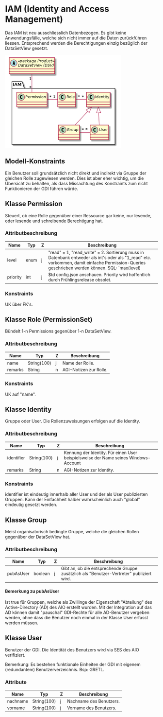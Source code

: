 # IAM (Identity and Access Management)

Das IAM ist neu ausschliesslich Datenbezogen. Es gibt keine Anwendungsfälle, welche sich nicht immer
auf die Daten zurückführen liessen. Entsprechend werden die Berechtigungen einzig bezüglich der DataSetView 
gesetzt.

![IAM](../puml/rendered/simi_iam.png)

## Modell-Konstraints

Ein Benutzer soll grundsätzlich nicht direkt und indirekt via Gruppe der gleichen Rolle zugewiesen werden. Dies ist
aber eher wichtig, um die Übersicht zu behalten, als dass Missachtung des Konstraints zum nicht Funktionieren der 
GDI führen würde. 

## Klasse Permission

Steuert, ob eine Rolle gegenüber einer Ressource gar keine, nur lesende, oder lesende und schreibende Berechtigung hat.

### Attributbeschreibung

|Name|Typ|Z|Beschreibung|
|---|---|---|---|
|level|enum|j|"read" = 1, "read_write" = 2. Sortierung muss in Datenbank entweder als int's oder als "1_read" etc. vorkommen, damit einfache Permission-Queries geschrieben werden können. SQL: `max(level) |
|priority|int|j|$td config.json anschauen. Priority wird hoffentlich durch Frühlingsrelease obsolet.|

### Konstraints

UK über FK's.

## Klasse Role (PermissionSet)

Bündelt 1-n Permissions gegenüber 1-n  DataSetView.

### Attributbeschreibung

|Name|Typ|Z|Beschreibung|
|---|---|---|---|
|name|String(100)|j|Name der Rolle.|
|remarks|String|n|AGI-Notizen zur Rolle.|

### Konstraints

UK auf "name".

## Klasse Identity

Gruppe oder User. Die Rollenzuweisungen erfolgen auf die Identity.

### Attributbeschreibung

|Name|Typ|Z|Beschreibung|
|---|---|---|---|
|identifier|String(100)|j|Kennung der Identity. Für einen User beispielsweise der Name seines Windows-Account|
|remarks|String|n|AGI-Notizen zur Identity.|

### Konstraints

identifier ist eindeutig innerhalb aller User und der als User publizierten Gruppen. Kann der Einfachheit halber
wahrscheinlich auch "global" eindeutig gesetzt werden.

## Klasse Group

Meist organisatorisch bedingte Gruppe, welche die gleichen Rollen gegenüber der DataSetView hat. 

### Attributbeschreibung

|Name|Typ|Z|Beschreibung|
|---|---|---|---|
|pubAsUser|boolean|j|Gibt an, ob die entsprechende Gruppe zusätzlich als "Benutzer-Vertreter" publiziert wird.|

#### Bemerkung zu pubAsUser
Ist true für Gruppen, welche als Zwillinge der Eigenschaft "Abteilung" des Active-Directory (AD) des AIO erstellt wurden.
Mit der Integration auf das AD können damit "pauschal" GDI-Rechte für alle AD-Benutzer vergeben werden, ohne
dass die Benutzer noch einmal in der Klasse User erfasst werden müssen.

## Klasse User

Benutzer der GDI. Die Identität des Benutzers wird via SES des AIO verifiziert.

Bemerkung: Es bestehen funktionale Einheiten der GDI mit eigenem (redundantem) Benutzerverzeichnis. Bsp: GRETL.

### Attribute

|Name|Typ|Z|Beschreibung|
|---|---|---|---|
|nachname|String(100)|j|Nachname des Benutzers.|
|vorname|String(100)|j|Vorname des Benutzers.|



